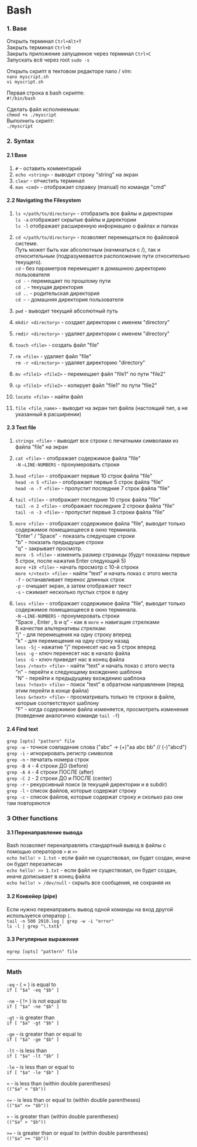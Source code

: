 # Bash

### 1. Base
Открыть терминал ``Ctrl+Alt+T``  
Закрыть терминал ``Ctrl+D``  
Закрыть приложение запущенное через терминал ``Ctrl+C``  
Запускать всё через root ``sudo -s``

Открыть скрипт в тектовом редакторе nano / vim:  
``nano myscript.sh``  
``vi myscript.sh``

Первая строка в bash скрипте:  
``#!/bin/bash``

Сделать файл исполняемым:  
``chmod +x ./myscript``  
Выполнить скрипт:  
``./myscript``

### 2. Syntax

#### 2.1 Base

1. ``#`` - оставить комментарий
2. ``echo <string>`` - выводит строку "string" на экран
3. ``clear`` - отчистить терминал
4. ```man <cmd>``` - отображает справку (manual) по команде "cmd"

#### 2.2 Navigating the Filesystem

1. ``ls </path/to/directory>`` - отобразить все файлы и директории  
``ls -a`` отображает скрытые файлы и директории  
``ls -l`` отображает расширенную информацию о файлах и папках

2. ``cd </path/to/directory>`` - позволяет перемещаться по файловой системе.  
Путь может быть как абсолютным (начмнаться с /), так и относительным (подразумевается расположение пути относительно текущего).  
``cd`` - без параметров перемещает в домашнюю директорию пользователя  
``cd -`` - перемещает по прошлому пути  
``cd .`` - текущая директория  
``cd ..`` - родительская директория  
``cd ~`` - домашняя директория пользователя  

3. ``pwd`` - выводит текущий абсолютный путь

4. ``mkdir <directory>`` - создает директории с именем "directory"

5. ``rmdir <directory>`` - удаляет директории с именем "directory"

6. ``touch <file>`` - создать файл "file"

7. ``rm <file>`` - удаляет файл "file"  
``rm -r <directory>`` - удаляет директорию "directory"

8. ``mv <file1> <file2>`` - перемещает файл "file1" по пути "file2"

9. ``cp <file1> <file2>`` - копирует файл "file1" по пути "file2"

10. ``locate <file>`` - найти файл

11. ``file <file_name>`` - выводит на экран тип файла (настоящий тип, а не указанный в расширении)

#### 2.3 Text file  

1. ``strings <file>`` - выводит все строки с печатными символами из файла "file" на экран

2. ``cat <file>`` - отображает содержимое файла "file"  
``-N`` ``–LINE-NUMBERS`` - пронумеровать строки

3. ``head <file>`` - отображает первые 10 строк файла "file"  
``head -n 5 <file>`` - отображает первые 5 строк файла "file"  
``head -n -7 <file>`` - пропустит последние 7 строк файла "file"

4. ``tail <file>`` - отображает последние 10 строк файла "file"  
``tail -n 2 <file>`` - отображает последние 2 строки файла "file"  
``tail -n -3 <file>`` - пропустит первые 3 строки файла "file"

5. ``more <file>`` - отображает содержимое файла "file", выводит только содержимое помещающееся в окно терминала.  
"Enter" / "Space" - показать следующие строки  
"b" - показать предыдущие строки  
"q" - закрывает просмотр.  
``more -5 <file>`` - изменить размер страницы (будут показаны первые 5 строк, после нажатия Enter следующий 5)  
``more +10 <file>`` - начать просмотр с 10-й строки  
``more +/<text> <file>`` - найти "text" и начать показ с этого места  
``-f`` - останавливает перенос длинных строк  
``-p`` - очищает экран, а затем отображает текст  
``-s`` - сжимает несколько пустых строк в одну

6. ``less <file>`` - отображает содержимое файла "file", выводит только содержимое помещающееся в окно терминала.    
``-N`` ``–LINE-NUMBERS`` - пронумеровать строки  
"Space , Enter , b и q" - как в ``more`` + навигация стрелками  
В качестве альтернативы стрелкам:  
"j" - для перемещения на одну строку вперед  
"k" - для перемещения на одну строку назад  
``less -5j`` - нажатие "j" перенесет нас на 5 строк вперед  
``less -g`` - ключ перенесет нас в начало файла  
``less -G`` - ключ приведет нас в конец файла  
``less /<text> <file>`` - найти "text" и начать показ с этого места    
"n" - перейти к следующему вхождению шаблона  
"N" - перейти к предыдущему вхождению шаблона    
``less ?<text> <file>`` - поиск "text" в обратном направлении (перед этим перейти в конце файла)  
``less &<text> <file>`` - просматривать только те строки в файле, которые соответствуют шаблону    
"F" - когда содержимое файла изменяется, просмотреть изменения (поведение аналогично команде ``tail -f``)

#### 2.4 Find text

``grep [opts] "pattern" file``  
``grep -w`` - точное совпадение слова ("abc" -> (+)"aa abc bb" // (-)"abcd")    
``grep -i`` - игнорировать регистр символов  
``grep -n`` - печатать номера строк  
``grep -B 4`` - 4 строки ДО (before)  
``grep -A 4`` - 4 строки ПОСЛЕ (after)  
``grep -C 2`` - 2 строки ДО и ПОСЛЕ (center)  
``grep -r`` - рекурсивный поиск (в текущей директории и в subdir)  
``grep -l`` - список файлов, которые содержат строку  
``grep -c`` - список файлов, которые содержат строку и сколько раз они там повторяются  

### 3 Other functions

#### 3.1 Перенаправление вывода  
Bash позволяет перенаправлять стандартный вывод в файлы с помощью операторов ``>`` и ``>>``  
``echo hello! > 1.txt`` - если файл не существовал, он будет создан, иначе он будет перезаписан  
``echo hello! >> 1.txt`` - если файл не существовал, он будет создан, иначе дописывает в конец файла  
``echo hello! > /dev/null`` - скрыть все сообщения, не сохраняя их

#### 3.2 Конвейер (pipe)  
Если нужно перенаправить вывод одной команды на вход другой используется оператор ``|``.  
``tail -n 500 2010.log | grep -w -i "error"``  
``ls -l | grep "\.txt$"``

#### 3.3 Регулярные выражения
``egrep [opts] "pattern" file``

---

### Math

``-eq`` - ( = ) is equal to  
``if [ "$a" -eq "$b" ]``

``-ne`` - ( != ) is not equal to  
``if [ "$a" -ne "$b" ]``

``-gt`` - is greater than  
``if [ "$a" -gt "$b" ]``

``-ge`` - is greater than or equal to  
``if [ "$a" -ge "$b" ]``

``-lt`` - is less than  
``if [ "$a" -lt "$b" ]``

``-le`` - is less than or equal to  
``if [ "$a" -le "$b" ]``

``<`` - is less than (within double parentheses)  
``(("$a" < "$b"))``

``<=`` - is less than or equal to (within double parentheses)  
``(("$a" <= "$b"))``

``>`` - is greater than (within double parentheses)  
``(("$a" > "$b"))``

``>=`` - is greater than or equal to (within double parentheses)  
``(("$a" >= "$b"))``